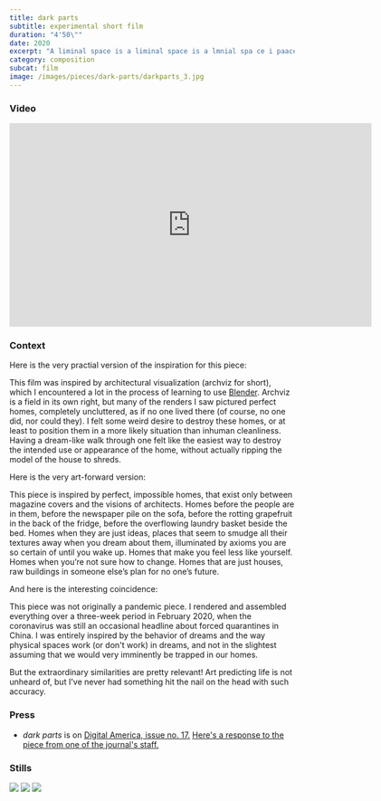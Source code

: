 ```yaml
---
title: dark parts
subtitle: experimental short film
duration: "4'50\""
date: 2020
excerpt: "A liminal space is a liminal space is a lmnial spa ce i paace A limin s pa li mna space is space is space is a liimin lnaa spi liminal liminal spsp ANimal speci le scepim nillima ellaminis cesna alimin aces laces animal special alleminiam asp case is a kn i. A kn i. A kn i. A liminal spa is ce f. A kni. f. F. F>"
category: composition
subcat: film
image: /images/pieces/dark-parts/darkparts_3.jpg
---
```


### Video

<iframe src="https://player.vimeo.com/video/393748874?title=0&byline=0&portrait=0" width="640" height="360" frameborder="0" allow="autoplay; fullscreen" allowfullscreen></iframe>

### Context

Here is the very practial version of the inspiration for this piece:

This film was inspired by architectural visualization (archviz for short), which I encountered a lot in the process of learning to use [Blender](https://blender.org). Archviz is a field in its own right, but many of the renders I saw pictured perfect homes, completely uncluttered, as if no one lived there (of course, no one did, nor could they). I felt some weird desire to destroy these homes, or at least to position them in a more likely situation than inhuman cleanliness. Having a dream-like walk through one felt like the easiest way to destroy the intended use or appearance of the home, without actually ripping the model of the house to shreds.

Here is the very art-forward version:

This piece is inspired by perfect, impossible homes, that exist only between magazine covers and the visions of architects. Homes before the people are in them, before the newspaper pile on the sofa, before the rotting grapefruit in the back of the fridge, before the overflowing laundry basket beside the bed. Homes when they are just ideas, places that seem to smudge all their textures away when you dream about them, illuminated by axioms you are so certain of until you wake up. Homes that make you feel less like yourself. Homes when you’re not sure how to change. Homes that are just houses, raw buildings in someone else’s plan for no one’s future.

And here is the interesting coincidence:

This piece was not originally a pandemic piece. I rendered and assembled everything over a three-week period in February 2020, when the coronavirus was still an occasional headline about forced quarantines in China. I was entirely inspired by the behavior of dreams and the way physical spaces work (or don't work) in dreams, and not in the slightest assuming that we would very imminently be trapped in our homes.

But the extraordinary similarities are pretty relevant! Art predicting life is not unheard of, but I've never had something hit the nail on the head with such accuracy.

### Press
* *dark parts* is on [Digital America, issue no. 17.](https://www.digitalamerica.org/issue-no-17/) [Here's a response to the piece from one of the journal's staff.](https://www.digitalamerica.org/response-to-dark-parts-ellie-holdsworth/)

### Stills

<div class="gallery">

![](/images/pieces/dark-parts/darkparts_1.jpg)
![](/images/pieces/dark-parts/darkparts_2.jpg)
![](/images/pieces/dark-parts/darkparts_3.jpg)

</div>